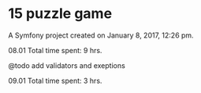 15 puzzle game
========

A Symfony project created on January 8, 2017, 12:26 pm.

08.01 Total time spent: 9 hrs.

@todo add validators and exeptions

09.01 Total time spent: 3 hrs.